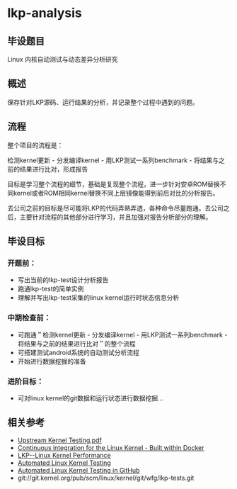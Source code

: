 # lkp-analysis #

## 毕设题目
Linux 内核自动测试与动态差异分析研究

## 概述
保存针对LKP源码、运行结果的分析，并记录整个过程中遇到的问题。

## 流程
整个项目的流程是：

检测kernel更新 - 分发编译kernel - 用LKP测试一系列benchmark - 将结果与之前的结果进行比对，形成报告

目标是学习整个流程的细节，基础是复现整个流程，进一步针对安卓ROM替换不同kernel或者ROM相同kernel替换不同上层镜像能得到前后对比的分析报告。

去公司之前的目标是尽可能将LKP的代码弄熟弄透，各种命令尽量跑通。去公司之后，主要针对流程的其他部分进行学习，并且加强对报告分析部分的理解。

## 毕设目标
### 开题前：
- 写出当前的lkp-test设计分析报告
- 跑通lkp-test的简单实例
- 理解并写出lkp-test采集的linux kernel运行时状态信息分析

### 中期检查前：
- 可跑通＂检测kernel更新 - 分发编译kernel - 用LKP测试一系列benchmark - 将结果与之前的结果进行比对＂的整个流程
- 可搭建测试android系统的自动测试分析流程
- 开始进行数据挖掘的准备

### 进阶目标：
- 可对linux kernel的git数据和运行状态进行数据挖掘...

## 相关参考
- [Upstream Kernel Testing.pdf](http://elinux.org/images/f/ff/Kernelci.pdf)
- [Continuous integration for the Linux Kernel - Built within Docker](https://github.com/sanglt/kernel-ci)
- [LKP--Linux Kernel Performance](https://01.org/zh/lkp)
- [Automated Linux Kernel Testing](http://kernelci.org/)
- [Automated Linux Kernel Testing in GitHub](https://github.com/kernelci/)
- git://git.kernel.org/pub/scm/linux/kernel/git/wfg/lkp-tests.git
